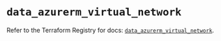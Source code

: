 # `data_azurerm_virtual_network`

Refer to the Terraform Registry for docs: [`data_azurerm_virtual_network`](https://registry.terraform.io/providers/hashicorp/azurerm/4.32.0/docs/data-sources/virtual_network).
